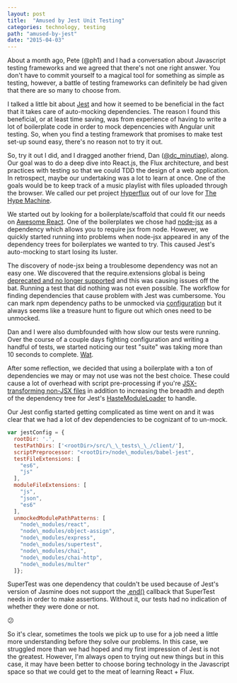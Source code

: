 ```yaml
---
layout: post
title:  "Amused by Jest Unit Testing"
categories: technology, testing
path: "amused-by-jest"
date: "2015-04-03"
---
```


About a month ago, Pete (@ph1) and I had a conversation about Javascript testing frameworks and we agreed that there's not one right answer.
You don't have to commit yourself to a magical tool for something as simple as testing, however, a battle of testing
frameworks can definitely be had given that there are so many to choose from.

I talked a little bit about [Jest](https://facebook.github.io/jest/) and how it seemed to be beneficial in the fact that it takes care of
auto-mocking dependencies. The reason I found this beneficial, or at least time saving, was from experience of having to write a lot of
boilerplate code in order to mock depencencies with Angular unit testing. So, when you find a testing framework that promises to make test set-up sound easy,
there's no reason not to try it out.

So, try it out I did, and I dragged another friend, Dan ([@dc_minutiae](http://twitter.com/dc_minutiae)), along.
Our goal was to do a deep dive into React.js, the Flux architecture, and best practices with testing so that we could TDD the design of a web application.
In retrospect, maybe our undertaking was a lot to learn at once.
One of the goals would be to keep track of a music playlist with files uploaded through the browser.
We called our pet project [Hyperflux](https://github.com/dgcoffman/hyperflux/) out of our love for [The Hype Machine](http://hypem.com).

We started out by looking for a boilerplate/scaffold that could fit our needs on [Awesome React](https://github.com/enaqx/awesome-react#boilerplates).
One of the boilerplates we chose had [node-jsx](https://github.com/petehunt/node-jsx) as a dependency which allows you to require jsx from node.
However, we quickly started running into problems when node-jsx appeared in any of the dependency trees for boilerplates we wanted to try.
This caused Jest's auto-mocking to start losing its luster.

The discovery of node-jsx being a troublesome dependency was not an easy one. We discovered that the require.extensions
global is being [deprecated and no longer supported](https://nodejs.org/api/globals.html#globals_require_extensions) and this was causing issues off the bat.
Running a test that did nothing was not even possible. The workflow for finding dependencies that cause problem with Jest was cumbersome. You can mark npm
dependency paths to be unmocked via [configuration](https://facebook.github.io/jest/docs/api.html#config-unmockedmodulepathpatterns-array-string) but it always seems like a treasure hunt to figure out which ones need to be unmocked. 


Dan and I were also dumbfounded with how slow our tests were running. Over the course of a couple days
fighting configuration and writing a handful of tests, we started noticing our test "suite" was taking more than 10 seconds to complete. [Wat](http://i.imgur.com/3ihmNOo.gif).

After some reflection, we decided that using a boilerplate with a ton of dependencies
we may or may not use was not the best choice. These could cause a lot of overhead with script
pre-processing if you're [JSX-transforming non-JSX files](https://github.com/facebook/jest/issues/116)
in addition to increasing the breadth and depth of the dependency tree for Jest's
[HasteModuleLoader](https://github.com/facebook/jest/blob/master/src/HasteModuleLoader/HasteModuleLoader.js) to handle.

Our Jest config started getting complicated as time went on and it was clear that we had a lot of dev dependencies to be cognizant of to un-mock.

```javascript
var jestConfig = {
  rootDir: '.',
  testPathDirs: ['<rootDir>/src/\_\_tests\_\_/client/'],
  scriptPreprocessor: "<rootDir>/node\_modules/babel-jest",
  testFileExtensions: [
    "es6",
    "js"
  ],
  moduleFileExtensions: [
    "js",
    "json",
    "es6"
  ],
  unmockedModulePathPatterns: [
    "node\_modules/react",
    "node\_modules/object-assign",
    "node\_modules/express",
    "node\_modules/supertest",
    "node\_modules/chai",
    "node\_modules/chai-http",
    "node\_modules/multer"
  ]};
```

SuperTest was one dependency that couldn't be used because of Jest's version of Jasmine does not support the [.end()](https://github.com/visionmedia/supertest#api) 
callback that SuperTest needs in order to make assertions. Without it, our tests had no indication of whether they were done or not.

:confused:

So it's clear, sometimes the tools we pick up to use for a job need a little more understanding before they solve our problems. In this case, we struggled more than we had hoped and my first impression of Jest is not the greatest. However, I'm always open to trying out new things but in this case, it may have been better to choose boring technology in the Javascript space so that we could get to the meat of learning React + Flux.
